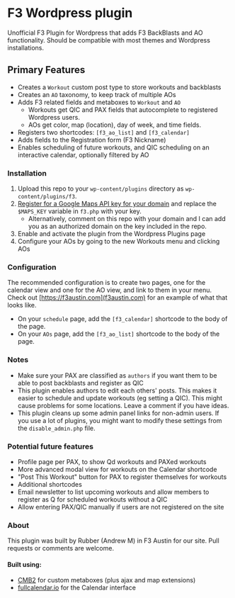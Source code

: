 # F3 Wordpress plugin
Unofficial F3 Plugin for Wordpress that adds F3 BackBlasts and AO functionality. Should be compatible
with most themes and Wordpress installations.

## Primary Features

* Creates a `Workout` custom post type to store workouts and backblasts
* Creates an `AO` taxonomy, to keep track of multiple AOs
* Adds F3 related fields and metaboxes to `Workout` and `AO`
  * Workouts get QIC and PAX fields that autocomplete to registered Wordpress users.
  * AOs get color, map (location), day of week, and time fields.
* Registers two shortcodes: `[f3_ao_list]` and `[f3_calendar]`
* Adds fields to the Registration form (F3 Nickname)
* Enables scheduling of future workouts, and QIC scheduling on an interactive calendar, optionally filtered by AO

### Installation
1) Upload this repo to your `wp-content/plugins` directory as `wp-content/plugins/f3`.
2) [Register for a Google Maps API key for your domain](https://developers.google.com/maps/documentation/javascript/get-api-key)
and replace the `$MAPS_KEY` variable in `f3.php` with your key.
   * Alternatively, comment on this repo with your domain and I can add you as an authorized domain on the key included in the repo.
3) Enable and activate the plugin from the Wordpress Plugins page
4) Configure your AOs by going to the new Workouts menu and clicking AOs

### Configuration
The recommended configuration is to create two pages, one for the calendar view and one for the AO view, and link
to them in your menu. Check out [https://f3austin.com](f3austin.com) for an example of what that looks like.

* On your `schedule` page, add the `[f3_calendar]` shortcode to the body of the page.
* On your `AOs` page, add the `[f3_ao_list]` shortcode to the body of the page.

### Notes
* Make sure your PAX are classified as `authors` if you want them to be able to post backblasts and register as QIC
* This plugin enables authors to edit each others' posts. This makes it easier to schedule and update workouts (eg setting a QIC). 
This might cause problems for some locations. Leave a comment if you have ideas.
* This plugin cleans up some admin panel links for non-admin users. If you use a lot of plugins, you might want to modify these settings 
from the `disable_admin.php` file.

### Potential future features
* Profile page per PAX, to show Qd workouts and PAXed workouts
* More advanced modal view for workouts on the Calendar shortcode
* "Post This Workout" button for PAX to register themselves for workouts
* Additional shortcodes
* Email newsletter to list upcoming workouts and allow members to register as Q for scheduled workouts without a QIC
* Allow entering PAX/QIC manually if users are not registered on the site

### About
This plugin was built by Rubber (Andrew M) in F3 Austin for our site. Pull requests or comments are welcome.

#### Built using: 
* [CMB2](https://cmb2.io/) for custom metaboxes (plus ajax and map extensions)
* [fullcalendar.io](https://fullcalendar.io) for the Calendar interface
